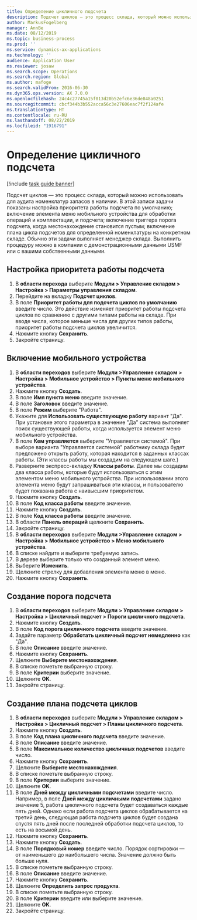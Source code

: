 ```yaml
---
title: Определение цикличного подсчета
description: Подсчет циклов — это процесс склада, который можно использовать для аудита номенклатур запасов в наличии.
author: MarkusFogelberg
manager: AnnBe
ms.date: 08/12/2019
ms.topic: business-process
ms.prod: ''
ms.service: dynamics-ax-applications
ms.technology: ''
audience: Application User
ms.reviewer: josaw
ms.search.scope: Operations
ms.search.region: Global
ms.author: mafoge
ms.search.validFrom: 2016-06-30
ms.dyn365.ops.version: AX 7.0.0
ms.openlocfilehash: 24c4c27745a15f013d20b52efc6e36de848a0251
ms.sourcegitcommit: cbcf344b3b552acca56c3e27606eac7f2f124afe
ms.translationtype: HT
ms.contentlocale: ru-RU
ms.lasthandoff: 08/22/2019
ms.locfileid: "1916791"
---
```

# <a name="define-cycle-counting"></a>Определение цикличного подсчета 

[!include [task guide banner](../../includes/task-guide-banner.md)]

Подсчет циклов — это процесс склада, который можно использовать для аудита номенклатур запасов в наличии. В этой записи задачи показаны настройка приоритета работы подсчета по умолчанию; включение элемента меню мобильного устройства для обработки операций и комплектации, и подсчета; включение триггера порога подсчета, когда местонахождение становится пустым; включение плана цикла подсчетов для определенной номенклатуры на конкретном складе. Обычно эти задачи выполняет менеджер склада. Выполнить процедуру можно в компании с демонстрационными данными USMF или с вашими собственными данными.


## <a name="set-the-priority-of-counting-work"></a>Настройка приоритета работы подсчета
1. В **области перехода** выберите **Модули > Управление складом > Настройка > Параметры управления складом**.
2. Перейдите на вкладку **Подсчет циклов**.
3. В поле **Приоритет работы для подсчета циклов по умолчанию** введите число. Это действие изменяет приоритет работы подсчета циклов по сравнению с другими типами работы на складе. При вводе числа, которое меньше числа для других типов работы, приоритет работы подсчета циклов увеличится.  
4. Нажмите кнопку **Сохранить**.
5. Закройте страницу.

## <a name="enable-the-mobile-device"></a>Включение мобильного устройства
1. В **области переходов** выберите **Модули >Управление складом > Настройка > Мобильное устройство > Пункты меню мобильного устройства**.
2. Нажмите кнопку **Создать**.
3. В поле **Имя пункта меню** введите значение.
4. В поле **Заголовок** введите значение.
5. В поле **Режим** выберите "Работа".
6. Укажите для **Использовать существующую работу** вариант "Да". При установке этого параметра в значение "Да" система выполняет поиск существующей работы, когда используется элемент меню мобильного устройства.  
7. В поле **Кем управляется** выберите "Управляется системой". При выборе варианта "Управляется системой" работнику склада будет предложено открыть работу, которая находится в заданных классах работы. (Эти классы работы мы создадим на следующем шаге.)  
8. Разверните экспресс-вкладку **Классы работы**. Далее мы создадим два класса работы, которые будут использоваться с этим элементом меню мобильного устройства. При использовании этого элемента меню будут запрашиваться эти классы, и пользователю будет показана работа с наивысшим приоритетом.  
9. Нажмите кнопку **Создать**.
10. В поле **Код класса работы** введите значение.
11. Нажмите кнопку **Создать**.
12. В поле **Код класса работы** введите значение.
13. В области **Панель операций** щелкните **Сохранить**.
14. Закройте страницу.
15. В **области переходов** выберите **Модули >Управление складом > Настройка > Мобильное устройство > Меню мобильного устройства**.
16. В списке найдите и выберите требуемую запись.
17. В дереве выберите только что созданный элемент меню.
18. Выберите **Изменить**.
19. Щелкните стрелку для добавления элемента меню в меню.
20. Нажмите кнопку **Сохранить**.

## <a name="create-a-counting-threshold"></a>Создание порога подсчета
1. В **области переходов** выберите **Модули > Управление складом > Настройка > Цикличный подсчет > Пороги цикличного подсчета**.
2. Нажмите кнопку **Создать**.
3. В поле **Код порога цикличного подсчета** введите значение.
4. Задайте параметр **Обработать цикличный подсчет немедленно** как "Да".
5. В поле **Описание** введите значение.
6. Нажмите кнопку **Сохранить**.
7. Щелкните **Выберите местонахождения**.
8. В списке пометьте выбранную строку.
9. В поле **Критерии** выберите значение.
10. Щелкните **OK**.
11. Закройте страницу.

## <a name="create-a-cycle-count-plan"></a>Создание плана подсчета циклов
1. В **области переходов** выберите **Модули > Управление складом > Настройка > Цикличный подсчет > Планы цикличного подсчета**.
2. Нажмите кнопку **Создать**.
3. В поле **Код плана цикличного подсчета** введите значение.
4. В поле **Описание** введите значение.
5. В поле **Максимальное количество цикличных подсчетов** введите число.
6. Нажмите кнопку **Сохранить**.
7. Щелкните **Выберите местонахождения**.
8. В списке пометьте выбранную строку.
9. В поле **Критерии** выберите значение.
10. Щелкните **OK**.
11. В поле **Дней между цикличными подсчетами** введите число. Например, в поле **Дней между цикличными подсчетами** задано значение 5, работа цикличного подсчета будет создаваться каждые пять дней. Однако если работа подсчета циклов обрабатывается на третий день, следующая работа подсчета циклов будет создана спустя пять дней после последней обработки подсчета циклов, то есть на восьмой день.  
12. Нажмите кнопку **Сохранить**.
13. Нажмите кнопку **Создать**.
14. В поле **Порядковый номер** введите число. Порядок сортировки — от наименьшего до наибольшего числа. Значение должно быть больше нуля.  
15. В списке пометьте выбранную строку.
16. В поле **Описание** введите значение.
17. Нажмите кнопку **Сохранить**.
18. Щелкните **Определить запрос продукта**.
19. В списке пометьте выбранную строку.
20. В поле **Критерии** введите или выберите значение.
21. Щелкните **OK**.
22. Закройте страницу.

